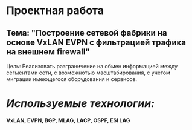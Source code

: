 # **Проектная работа**
## **Тема: "Построение сетевой фабрики на основе VxLAN EVPN с фильтрацией трафика на внешнем firewall"**

Цель:
Реализовать разграничение на обмен информацией между сегментами сети, с возможнотью масштабирования, с учетом миграции имеющегося оборудования и сервисов.  

# *Используемые технологии:*
**VxLAN, EVPN, BGP, MLAG, LACP, OSPF, ESI LAG**

